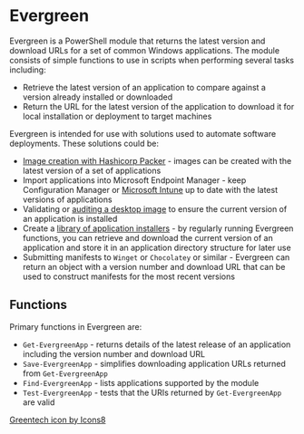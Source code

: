 # Evergreen

Evergreen is a PowerShell module that returns the latest version and download URLs for a set of common Windows applications. The module consists of simple functions to use in scripts when performing several tasks including:

* Retrieve the latest version of an application to compare against a version already installed or downloaded
* Return the URL for the latest version of the application to download it for local installation or deployment to target machines

Evergreen is intended for use with solutions used to automate software deployments. These solutions could be:

* [Image creation with Hashicorp Packer](https://github.com/aaronparker/packer) - images can be created with the latest version of a set of applications
* Import applications into Microsoft Endpoint Manager - keep Configuration Manager or [Microsoft Intune](https://github.com/aaronparker/packagefactory) up to date with the latest versions of applications
* Validating or [auditing a desktop image](https://github.com/aaronparker/w365) to ensure the current version of an application is installed
* Create a [library of application installers](https://github.com/aaronparker/apptracker) - by regularly running Evergreen functions, you can retrieve and download the current version of an application and store it in an application directory structure for later use
* Submitting manifests to `Winget` or `Chocolatey` or similar - Evergreen can return an object with a version number and download URL that can be used to construct manifests for the most recent versions

## Functions

Primary functions in Evergreen are:

* `Get-EvergreenApp` - returns details of the latest release of an application including the version number and download URL
* `Save-EvergreenApp` - simplifies downloading application URLs returned from `Get-EvergreenApp`
* `Find-EvergreenApp` - lists applications supported by the module
* `Test-EvergreenApp` - tests that the URIs returned by `Get-EvergreenApp` are valid

[Greentech icon by Icons8](https://icons8.com/icon/BzV6L4Y7vPPZ/greentech)
